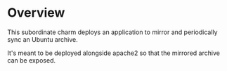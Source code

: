 # Overview

This subordinate charm deploys an application to mirror and periodically sync
an Ubuntu archive.

It's meant to be deployed alongside apache2 so that the mirrored archive can be
exposed.
